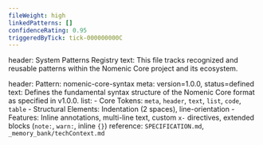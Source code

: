 ```yaml
---
fileWeight: high
linkedPatterns: []
confidenceRating: 0.95
triggeredByTick: tick-000000000C
---
```


header: System Patterns Registry
  text: This file tracks recognized and reusable patterns within the Nomenic Core project and its ecosystem.

header: Pattern: nomenic-core-syntax
  meta: version=1.0.0, status=defined
  text: Defines the fundamental syntax structure of the Nomenic Core format as specified in v1.0.0.
  list:
    - Core Tokens: `meta`, `header`, `text`, `list`, `code`, `table`
    - Structural Elements: Indentation (2 spaces), line-orientation
    - Features: Inline annotations, multi-line text, custom `x-` directives, extended blocks (`note:`, `warn:`, inline `{}`)
  reference: `SPECIFICATION.md`, `_memory_bank/techContext.md` 